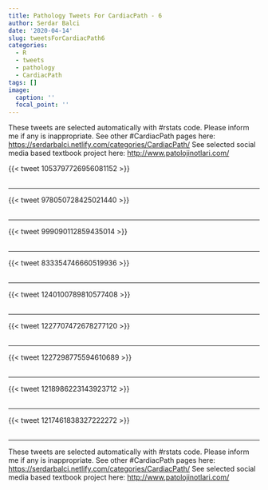 ```yaml
---
title: Pathology Tweets For CardiacPath - 6
author: Serdar Balci
date: '2020-04-14'
slug: tweetsForCardiacPath6
categories:
  - R
  - tweets
  - pathology
  - CardiacPath
tags: []
image:
  caption: ''
  focal_point: ''
---
```



These tweets are selected automatically with #rstats code. Please inform me if any is inappropriate.
See other #CardiacPath pages here: https://serdarbalci.netlify.com/categories/CardiacPath/ 
See selected social media based textbook project here: http://www.patolojinotlari.com/

{{< tweet 1053797726956081152 >}}
<br>
<br>
<hr>
{{< tweet 978050728425021440 >}}
<br>
<br>
<hr>
{{< tweet 999090112859435014 >}}
<br>
<br>
<hr>
{{< tweet 833354746660519936 >}}
<br>
<br>
<hr>
{{< tweet 1240100789810577408 >}}
<br>
<br>
<hr>
{{< tweet 1227707472678277120 >}}
<br>
<br>
<hr>
{{< tweet 1227298775594610689 >}}
<br>
<br>
<hr>
{{< tweet 1218986223143923712 >}}
<br>
<br>
<hr>
{{< tweet 1217461838327222272 >}}
<br>
<br>
<hr>


These tweets are selected automatically with #rstats code. Please inform me if any is inappropriate.
See other #CardiacPath pages here: https://serdarbalci.netlify.com/categories/CardiacPath/ 
See selected social media based textbook project here: http://www.patolojinotlari.com/
